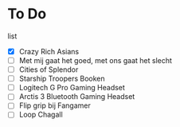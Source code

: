 # To Do

list

- [X] Crazy Rich Asians
- [ ] Met mij gaat het goed, met ons gaat het slecht
- [ ] Cities of Splendor
- [ ] Starship Troopers Booken
- [ ] Logitech G Pro Gaming Headset
- [ ] Arctis 3 Bluetooth Gaming Headset
- [ ] Flip grip bij Fangamer
- [ ] Loop Chagall
